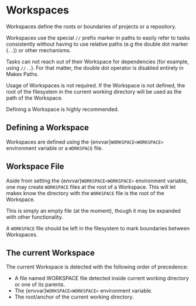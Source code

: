 # Workspaces

Workspaces define the roots or boundaries of projects or a repository.

Workspaces use the special `//` prefix marker in paths to easily refer to tasks consistently without 
having to use relative paths (e.g the double dot marker (`..`)) or other mechanisms. 

Tasks can not reach out of their Workspace for dependencies (for example, using `//..`). 
For that matter, the double dot operator is disabled entirely in Makex Paths.

Usage of Workspaces is not required. 
If the Workspace is not defined, the root of the filesystem in the current working directory will be used as the path of the Workspace.

Defining a Workspace is highly recommended.

## Defining a Workspace

Workspaces are defined using the {envvar}`WORKSPACE<WORKSPACE>` environment variable or a `WORKSPACE` file.
<!--
the {data}`workspace<TOML.makex.workspace>` in a Makex configuration file
the {option}`workspace <makex --workspace>` command line argument
-->

## Workspace File

Aside from setting the {envvar}`WORKSPACE<WORKSPACE>` environment variable, one may create `WORKSPACE` files at the root of a Workspace.
This will let makex know the directory with the `WORKSPACE` file is the root of the Workspace.

This is simply an empty file (at the moment), though it may be expanded with other functionality. 

A `WORKSPACE` file should be left in the filesystem to mark boundaries between Workspaces.

## The current Workspace

The current Workspace is detected with the following order of precedence:

<!-- The {option}`--workspace<makex --workspace>` command line argument. -->

<!-- The {data}`makex.workspace<TOML.makex.workspace>` setting in a Makex Configuration File specified with the {option}`--configuration <makex --configuration>` command line argument.-->

- A file named WORKSPACE file detected inside current working directory or one of its parents.
- The {envvar}`WORKSPACE<WORKSPACE>` environment variable.
- The root/anchor of the current working directory.

<!-- - The {data}`makex.workspace<TOML.makex.workspace>` setting in of the global Makex Configuration Files (`~/.config/makex.toml` or `/etc/makex.toml`). -->

<!-- The {data}`makex.workspace<TOML.makex.workspace>` setting in Makex Configuration Files from the current working directory or one of the parents.

## Referring to Tasks in a Workspace

The prefix marker `//` is used to denote a Workspace path.

## Nested Workspaces

A Workspace may be contained within another Workspace.

This may be done by copying or [symbolically] linking the nested Workspace into its parent or container Workspace.  

If a run crosses or enters a new Workspace, the Workspace is automatically detected and provided appropriately to the Tasks.

The detection is made for each makex file inside a Workspace in the following order of precedence:

- A file named WORKSPACE file detected inside makex file's directory or one of its parents.
- The {envvar}`WORKSPACE<WORKSPACE>` environment variable.

<!--
The current Workspace detection algorithm doesn't apply to nested/named Workspaces.

- The {data}`makex.workspace<TOML.makex.workspace>` in a Makex Configuration File specified with the {option}`--configuration <makex --configuration>` command line argument.
- The {option}`--workspace<makex --workspace>` command line argument.
- The {data}`makex.workspace<TOML.makex.workspace>` setting in Makex Configuration Files from one of the parents of the current working directory.
- The {data}`makex.workspace<TOML.makex.workspace>` setting in of the global Makex Configuration Files (`~/.config/makex.toml` or `/etc/makex.toml`) 
- The root/anchor of the "current" directory. The current directory is the path of the task's Makex file. 
-->
